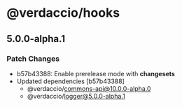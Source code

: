 # @verdaccio/hooks

## 5.0.0-alpha.1
### Patch Changes

- b57b43388: Enable prerelease mode with **changesets**
- Updated dependencies [b57b43388]
  - @verdaccio/commons-api@10.0.0-alpha.0
  - @verdaccio/logger@5.0.0-alpha.1
